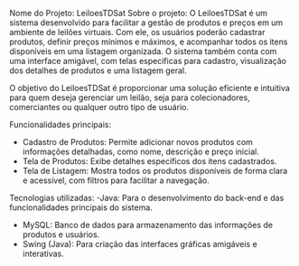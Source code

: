Nome do Projeto: LeiloesTDSat
Sobre o projeto:
O LeiloesTDSat é um sistema desenvolvido para facilitar a gestão de produtos e preços em um ambiente de leilões virtuais. Com ele, os usuários poderão cadastrar produtos, definir preços mínimos e máximos, e acompanhar todos os itens disponíveis em uma listagem organizada. O sistema também conta com uma interface amigável, com telas específicas para cadastro, visualização dos detalhes de produtos e uma listagem geral.

O objetivo do LeiloesTDSat é proporcionar uma solução eficiente e intuitiva para quem deseja gerenciar um leilão, seja para colecionadores, comerciantes ou qualquer outro tipo de usuário.

Funcionalidades principais:
- Cadastro de Produtos: Permite adicionar novos produtos com informações detalhadas, como nome, descrição e preço inicial.
- Tela de Produtos: Exibe detalhes específicos dos itens cadastrados.
- Tela de Listagem: Mostra todos os produtos disponíveis de forma clara e acessível, com filtros para facilitar a navegação.

Tecnologias utilizadas:
-Java: Para o desenvolvimento do back-end e das funcionalidades principais do sistema.
- MySQL: Banco de dados para armazenamento das informações de produtos e usuários.
- Swing (Java): Para criação das interfaces gráficas amigáveis e interativas.


